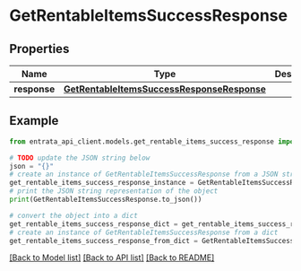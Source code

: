 # GetRentableItemsSuccessResponse


## Properties

Name | Type | Description | Notes
------------ | ------------- | ------------- | -------------
**response** | [**GetRentableItemsSuccessResponseResponse**](GetRentableItemsSuccessResponseResponse.md) |  | 

## Example

```python
from entrata_api_client.models.get_rentable_items_success_response import GetRentableItemsSuccessResponse

# TODO update the JSON string below
json = "{}"
# create an instance of GetRentableItemsSuccessResponse from a JSON string
get_rentable_items_success_response_instance = GetRentableItemsSuccessResponse.from_json(json)
# print the JSON string representation of the object
print(GetRentableItemsSuccessResponse.to_json())

# convert the object into a dict
get_rentable_items_success_response_dict = get_rentable_items_success_response_instance.to_dict()
# create an instance of GetRentableItemsSuccessResponse from a dict
get_rentable_items_success_response_from_dict = GetRentableItemsSuccessResponse.from_dict(get_rentable_items_success_response_dict)
```
[[Back to Model list]](../README.md#documentation-for-models) [[Back to API list]](../README.md#documentation-for-api-endpoints) [[Back to README]](../README.md)


